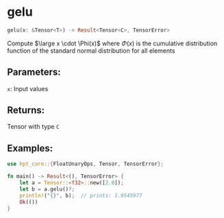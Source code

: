 # gelu
```rust
gelu(x: &Tensor<T>) -> Result<Tensor<C>, TensorError>
```
Compute $\large x \cdot \Phi(x)$ where $\Phi(x)$ is the cumulative distribution function of the standard normal distribution for all elements

## Parameters:
`x`: Input values

## Returns:
Tensor with type `C`

## Examples:
```rust
use hpt_core::{FloatUnaryOps, Tensor, TensorError};

fn main() -> Result<(), TensorError> {
    let a = Tensor::<f32>::new([2.0]);
    let b = a.gelu()?;
    println!("{}", b);  // prints: 1.9545977
    Ok(())
}
```